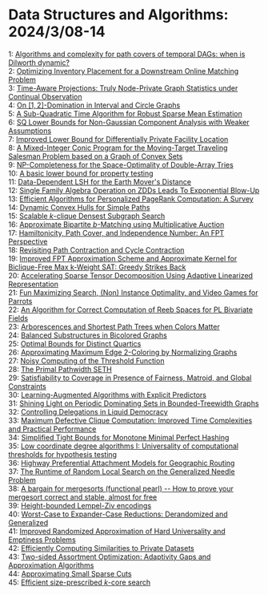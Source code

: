 # Data Structures and Algorithms: 2024/3/08-14  
1: [Algorithms and complexity for path covers of temporal DAGs: when is  Dilworth dynamic?](https://doi.org/10.48550/arXiv.2403.04589)  
2: [Optimizing Inventory Placement for a Downstream Online Matching Problem](https://doi.org/10.48550/arXiv.2403.04598)  
3: [Time-Aware Projections: Truly Node-Private Graph Statistics under  Continual Observation](https://doi.org/10.48550/arXiv.2403.04630)  
4: [On $[1,2]$-Domination in Interval and Circle Graphs](https://doi.org/10.48550/arXiv.2403.04694)  
5: [A Sub-Quadratic Time Algorithm for Robust Sparse Mean Estimation](https://doi.org/10.48550/arXiv.2403.04726)  
6: [SQ Lower Bounds for Non-Gaussian Component Analysis with Weaker  Assumptions](https://doi.org/10.48550/arXiv.2403.04744)  
7: [Improved Lower Bound for Differentially Private Facility Location](https://doi.org/10.48550/arXiv.2403.04874)  
8: [A Mixed-Integer Conic Program for the Moving-Target Traveling Salesman  Problem based on a Graph of Convex Sets](https://doi.org/10.48550/arXiv.2403.04917)  
9: [NP-Completeness for the Space-Optimality of Double-Array Tries](https://doi.org/10.48550/arXiv.2403.04951)  
10: [A basic lower bound for property testing](https://doi.org/10.48550/arXiv.2403.04999)  
11: [Data-Dependent LSH for the Earth Mover's Distance](https://doi.org/10.48550/arXiv.2403.05041)  
12: [Single Family Algebra Operation on ZDDs Leads To Exponential Blow-Up](https://doi.org/10.48550/arXiv.2403.05074)  
13: [Efficient Algorithms for Personalized PageRank Computation: A Survey](https://doi.org/10.48550/arXiv.2403.05198)  
14: [Dynamic Convex Hulls for Simple Paths](https://doi.org/10.48550/arXiv.2403.05697)  
15: [Scalable $k$-clique Densest Subgraph Search](https://doi.org/10.48550/arXiv.2403.05775)  
16: [Approximate Bipartite $b$-Matching using Multiplicative Auction](https://doi.org/10.48550/arXiv.2403.05781)  
17: [Hamiltonicity, Path Cover, and Independence Number: An FPT Perspective](https://doi.org/10.48550/arXiv.2403.05943)  
18: [Revisiting Path Contraction and Cycle Contraction](https://doi.org/10.48550/arXiv.2403.06290)  
19: [Improved FPT Approximation Scheme and Approximate Kernel for  Biclique-Free Max k-Weight SAT: Greedy Strikes Back](https://doi.org/10.48550/arXiv.2403.06335)  
20: [Accelerating Sparse Tensor Decomposition Using Adaptive Linearized  Representation](https://doi.org/10.48550/arXiv.2403.06348)  
21: [Fun Maximizing Search, (Non) Instance Optimality, and Video Games for  Parrots](https://doi.org/10.48550/arXiv.2403.06547)  
22: [An Algorithm for Correct Computation of Reeb Spaces for PL Bivariate  Fields](https://doi.org/10.48550/arXiv.2403.06564)  
23: [Arborescences and Shortest Path Trees when Colors Matter](https://doi.org/10.48550/arXiv.2403.06580)  
24: [Balanced Substructures in Bicolored Graphs](https://doi.org/10.48550/arXiv.2403.06608)  
25: [Optimal Bounds for Distinct Quartics](https://doi.org/10.48550/arXiv.2403.06667)  
26: [Approximating Maximum Edge 2-Coloring by Normalizing Graphs](https://doi.org/10.48550/arXiv.2403.06691)  
27: [Noisy Computing of the Threshold Function](https://doi.org/10.48550/arXiv.2403.07227)  
28: [The Primal Pathwidth SETH](https://doi.org/10.48550/arXiv.2403.07239)  
29: [Satisfiability to Coverage in Presence of Fairness, Matroid, and Global  Constraints](https://doi.org/10.48550/arXiv.2403.07328)  
30: [Learning-Augmented Algorithms with Explicit Predictors](https://doi.org/10.48550/arXiv.2403.07413)  
31: [Shining Light on Periodic Dominating Sets in Bounded-Treewidth Graphs](https://doi.org/10.48550/arXiv.2403.07524)  
32: [Controlling Delegations in Liquid Democracy](https://doi.org/10.48550/arXiv.2403.07558)  
33: [Maximum Defective Clique Computation: Improved Time Complexities and  Practical Performance](https://doi.org/10.48550/arXiv.2403.07561)  
34: [Simplified Tight Bounds for Monotone Minimal Perfect Hashing](https://doi.org/10.48550/arXiv.2403.07760)  
35: [Low coordinate degree algorithms I: Universality of computational  thresholds for hypothesis testing](https://doi.org/10.48550/arXiv.2403.07862)  
36: [Highway Preferential Attachment Models for Geographic Routing](https://doi.org/10.48550/arXiv.2403.08105)  
37: [The Runtime of Random Local Search on the Generalized Needle Problem](https://doi.org/10.48550/arXiv.2403.08153)  
38: [A bargain for mergesorts (functional pearl) -- How to prove your  mergesort correct and stable, almost for free](https://doi.org/10.48550/arXiv.2403.08173)  
39: [Height-bounded Lempel-Ziv encodings](https://doi.org/10.48550/arXiv.2403.08209)  
40: [Worst-Case to Expander-Case Reductions: Derandomized and Generalized](https://doi.org/10.48550/arXiv.2403.08394)  
41: [Improved Randomized Approximation of Hard Universality and Emptiness  Problems](https://doi.org/10.48550/arXiv.2403.08707)  
42: [Efficiently Computing Similarities to Private Datasets](https://doi.org/10.48550/arXiv.2403.08917)  
43: [Two-sided Assortment Optimization: Adaptivity Gaps and Approximation  Algorithms](https://doi.org/10.48550/arXiv.2403.08929)  
44: [Approximating Small Sparse Cuts](https://doi.org/10.48550/arXiv.2403.08983)  
45: [Efficient size-prescribed $k$-core search](https://doi.org/10.48550/arXiv.2403.09214)  